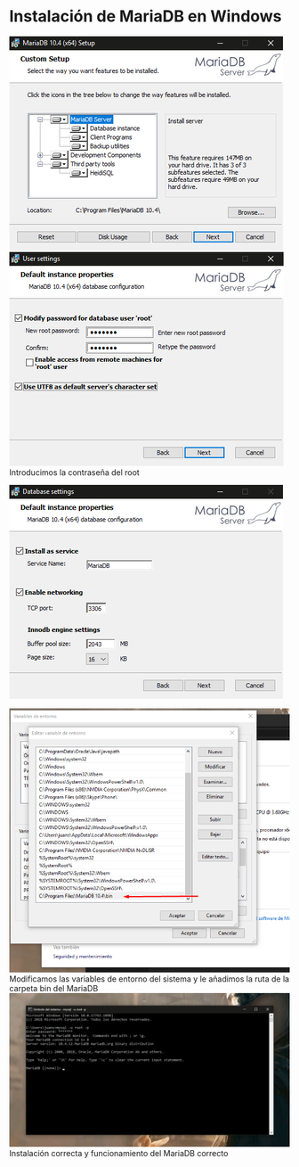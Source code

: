 # Instalación de MariaDB en Windows
![captura1](images/Screenshot_1.png)
![captura1](images/Screenshot_2.png)
Introducimos la contraseña del root

![captura1](images/Screenshot_3.png)

![captura1](images/Screenshot_4.png)
Modificamos las variables de entorno del sistema y le añadimos la ruta de la carpeta bin del MariaDB
![captura1](images/Screenshot_5.png)
Instalación correcta y funcionamiento del MariaDB correcto